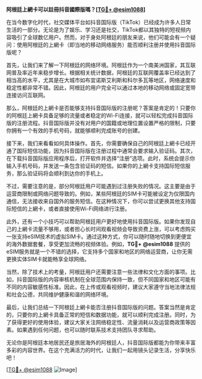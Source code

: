 **阿根廷上網卡可以註冊抖音國際版嗎？[[TG💪+ @esim1088](https://t.me/s/esim1088)]**

在当今数字化时代，社交媒体平台如抖音国际版（TikTok）已经成为许多人日常生活的一部分。无论是为了娱乐、学习还是社交，TikTok都以其独特的短视频内容吸引了全球数亿用户。然而，对于身处阿根廷的朋友来说，他们可能会有一个疑问：使用阿根廷的上網卡（即当地的移动网络服务）能否顺利注册并使用抖音国际版呢？

首先，让我们来了解一下阿根廷的网络环境。阿根廷作为一个南美洲国家，其互联网普及率近年来稳步增长。根据相关统计数据，阿根廷的互联网覆盖率已经达到了相当高的水平，尤其是在大城市如布宜诺斯艾利斯和科尔多瓦等地区，网络速度和稳定性都非常不错。因此，阿根廷的用户完全可以通过本地的移动网络或固定宽带连接访问互联网。

那么，阿根廷的上網卡是否能够支持抖音国际版的注册呢？答案是肯定的！只要你的阿根廷上網卡具备足够的流量或者稳定的Wi-Fi连接，就可以轻松完成抖音国际版的注册流程。抖音国际版并没有对用户的国籍或地理位置设置严格的限制，只要你拥有一个有效的手机号码，就能够顺利完成账号的创建。

接下来，我们来看看如何具体操作。首先，你需要确保自己的阿根廷上網卡已经开通了国际短信功能，因为抖音国际版在注册过程中通常会要求输入验证码。其次，在下载抖音国际版应用程序后，打开软件并选择“注册”选项。此时，系统会提示你输入手机号码，并发送一条包含验证码的短信。如果你的上網卡支持国际短信服务，那么验证码将会顺利到达你的手机上。

不过，需要注意的是，部分阿根廷用户可能遇到过注册失败的情况。这主要是由于运营商限制或网络问题导致的。例如，某些阿根廷的SIM卡可能被设定为仅限国内通信，无法接收来自国外的服务短信。在这种情况下，你可以尝试更换其他支持国际短信的上網卡，或者直接使用Wi-Fi网络进行注册。

此外，还有一个小技巧可以帮助阿根廷用户更好地使用抖音国际版。如果你发现自己的上網卡流量不够用，或者担心长时间观看视频会导致资费上涨，可以考虑购买一张支持eSIM技术的虚拟SIM卡。通过这种方式，你可以随时随地切换到更便宜的海外数据套餐，享受更加流畅的视频体验。例如，**TG💪+ @esim1088** 提供的eSIM服务就是一个不错的选择，它支持多个国家和地区的网络运营商，让你无需更换实体SIM卡就能畅享全球网络。

当然，除了技术上的考量，阿根廷用户还需要注意一些法律和文化方面的事项。比如，抖音国际版的内容审核机制在全球范围内保持一致，但不同国家和地区可能有不同的内容敏感性标准。因此，在上传或观看视频时，建议大家遵守当地法律法规和社会公德，共同维护健康和谐的网络环境。

最后，让我们总结一下阿根廷上網卡能否注册抖音国际版的问题。答案当然是肯定的，只要你的上網卡具备正常的短信和数据功能，就可以顺利完成注册。同时，为了获得更好的使用体验，建议大家关注网络稳定性、流量消耗以及运营商政策等因素。如果遇到任何问题，也可以随时联系技术支持团队寻求帮助。

无论你是阿根廷本地居民还是旅居海外的阿根廷人，抖音国际版都能为你带来丰富多彩的内容世界。在这个充满活力的时代，让我们一起用镜头记录生活，分享快乐吧！

[[TG💪+ @esim1088](https://t.me/s/esim1088) ![Image](https://i.postimg.cc/4NQfJmqS/Snipaste-2025-05-13-00-14-12.png)]